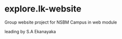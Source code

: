# explore.lk-website
Group website project for NSBM Campus in web module



leading by S.A Ekanayaka 
